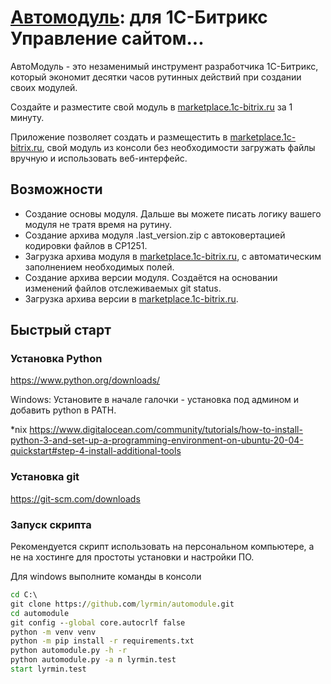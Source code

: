 # [Автомодуль][la]: для 1С-Битрикс Управление сайтом...

АвтоМодуль - это незаменимый инструмент разработчика 1С-Битрикс, который экономит десятки часов рутинных действий при создании своих модулей.

Создайте и разместите свой модуль в [marketplace.1c-bitrix.ru][mbx] за 1 минуту.

Приложение позволяет создать и размещестить в [marketplace.1c-bitrix.ru][mbx], свой модуль из консоли без необходимости загружать файлы вручную и использовать веб-интерфейс.

## Возможности
- Создание основы модуля. Дальше вы можете писать логику вашего модуля не тратя время на рутину.
- Создание архива модуля .last_version.zip с автоковертацией кодировки файлов в CP1251.
- Загрузка архива модуля в [marketplace.1c-bitrix.ru][mbx], с автоматическим заполнением необходимых полей.
- Создание архива версии модуля. Создаётся на основании изменений файлов отслеживаемых git status.
- Загрузка архива версии в [marketplace.1c-bitrix.ru][mbx].

## Быстрый старт
### Установка Python
https://www.python.org/downloads/

Windows: Установите в начале галочки - установка под админом и добавить python в PATH.

*nix https://www.digitalocean.com/community/tutorials/how-to-install-python-3-and-set-up-a-programming-environment-on-ubuntu-20-04-quickstart#step-4-install-additional-tools

### Установка git
https://git-scm.com/downloads

### Запуск скрипта
Рекомендуется скрипт использовать на персональном компьютере, а не на хостинге для простоты установки и настройки ПО.

Для windows выполните команды в консоли
```cmd
cd C:\
git clone https://github.com/lyrmin/automodule.git
cd automodule
git config --global core.autocrlf false
python -m venv venv
python -m pip install -r requirements.txt
python automodule.py -h -r
python automodule.py -a n lyrmin.test
start lyrmin.test
```


   [mbx]: <https://marketplace.1c-bitrix.ru>
   [la]: <https://lyrmin.ru/automodule>